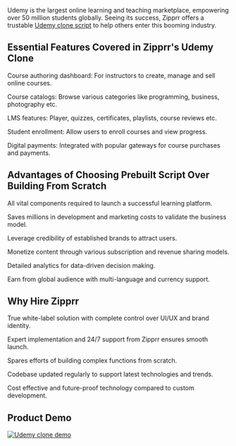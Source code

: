Udemy is the largest online learning and teaching marketplace, empowering over 50 million students globally. Seeing its success, Zipprr offers a trustable <a href="https://zipprr.com/category/udemy-clone/">Udemy clone script</a> to help others enter this booming industry.

<h2><b>Essential Features Covered in Zipprr's Udemy Clone</b></h2>

Course authoring dashboard: For instructors to create, manage and sell online courses.

Course catalogs: Browse various categories like programming, business, photography etc.

LMS features: Player, quizzes, certificates, playlists, course reviews etc.

Student enrollment: Allow users to enroll courses and view progress.

Digital payments: Integrated with popular gateways for course purchases and payments.

<h2><b>Advantages of Choosing Prebuilt Script Over Building From Scratch</b></h2>

All vital components required to launch a successful learning platform.

Saves millions in development and marketing costs to validate the business model.

Leverage credibility of established brands to attract users.

Monetize content through various subscription and revenue sharing models.

Detailed analytics for data-driven decision making.

Earn from global audience with multi-language and currency support.

<h2><b>Why Hire Zipprr</b></h2>

True white-label solution with complete control over UI/UX and brand identity.

Expert implementation and 24/7 support from Zipprr ensures smooth launch.

Spares efforts of building complex functions from scratch.

Codebase updated regularly to support latest technologies and trends.

Cost effective and future-proof technology compared to custom development.

<h2><b>Product Demo</b></h2>

[![Udemy clone demo](https://i.imgur.com/mLpL3OG.jpg)](https://youtu.be/Jiw1336ihh8)
